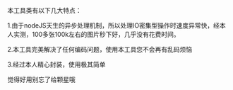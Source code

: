 本工具类有以下几大特点：

1.由于nodeJS天生的异步处理机制，所以处理IO密集型操作时速度异常快，经本人实测，100多张100k左右的图片秒下好，几乎没有花费时间。



2.本工具完美解决了任何编码问题，使用本工具您不会再有乱码烦恼



3.经过本人精心封装，使用极其简单



觉得好用别忘了给颗星哦